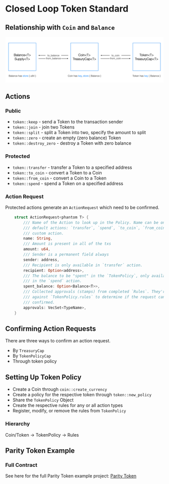 # Closed Loop Token Standard

## Relationship with `Coin` and `Balance`

![Trinity](../images/trinity.png)

## Actions

### Public

- `token::keep` - send a Token to the transaction sender
- `token::join` - join two Tokens
- `token::split` - split a Token into two, specify the amount to split
- `token::zero` - create an empty (zero balance) Token
- `token::destroy_zero` - destroy a Token with zero balance

### Protected

- `token::transfer` - transfer a Token to a specified address
- `token::to_coin` - convert a Token to a Coin
- `token::from_coin` - convert a Coin to a Token
- `token::spend` - spend a Token on a specified address

### Action Request

Protected actions generate an `ActionRequest` which need to be confirmed. 

```rust
    struct ActionRequest<phantom T> {
        /// Name of the Action to look up in the Policy. Name can be one of the
        /// default actions: `transfer`, `spend`, `to_coin`, `from_coin` or a
        /// custom action.
        name: String,
        /// Amount is present in all of the txs
        amount: u64,
        /// Sender is a permanent field always
        sender: address,
        /// Recipient is only available in `transfer` action.
        recipient: Option<address>,
        /// The balance to be "spent" in the `TokenPolicy`, only available
        /// in the `spend` action.
        spent_balance: Option<Balance<T>>,
        /// Collected approvals (stamps) from completed `Rules`. They're matched
        /// against `TokenPolicy.rules` to determine if the request can be
        /// confirmed.
        approvals: VecSet<TypeName>,
    }
```
## Confirming Action Requests

There are three ways to confirm an action request. 

- By `TreasuryCap`
- By `TokenPolicyCap`
- Through token policy

## Setting Up Token Policy

- Create a Coin through `coin::create_currency`
- Create a policy for the respective token through `token::new_policy`
- Share the `TokenPolicy` Object 
- Create the respective rules for any or all action types
- Register, modify, or remove the rules from `TokenPolicy`

### Hierarchy

Coin/Token -> TokenPolicy -> Rules

## Parity Token Example

### Full Contract

See here for the full Parity Token example project: [Parity Token](../example_projects/closed_loop_token/)